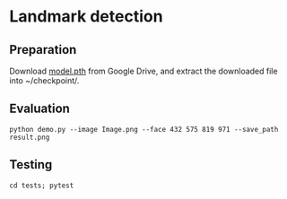 # Landmark detection


## Preparation

Download [model.pth](https://drive.google.com/file/d/1R3ni1BmT0EDvVRgv3l0-np_wMgif3Hc0/view?usp=sharing) from Google Drive, and extract the downloaded file into ~/checkpoint/.

## Evaluation
```
python demo.py --image Image.png --face 432 575 819 971 --save_path result.png
```

## Testing
```
cd tests; pytest
```
